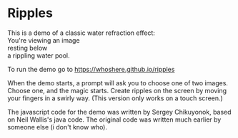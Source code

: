 Ripples
=======

This is a demo of a classic water refraction effect:     
You're viewing an image    
resting below  
a rippling water pool.

To run the demo go to <https://whoshere.github.io/ripples>

When the demo starts, a prompt will ask you to choose one of two 
images.  Choose one, and the magic starts. Create  ripples on the screen by moving your fingers in a swirly way. (This version only works on a touch screen.)

The javascript code for the demo was written by Sergey Chikuyonok, based on Neil Wallis's java code. The original code was written much earlier by someone else (i don't know who). 
